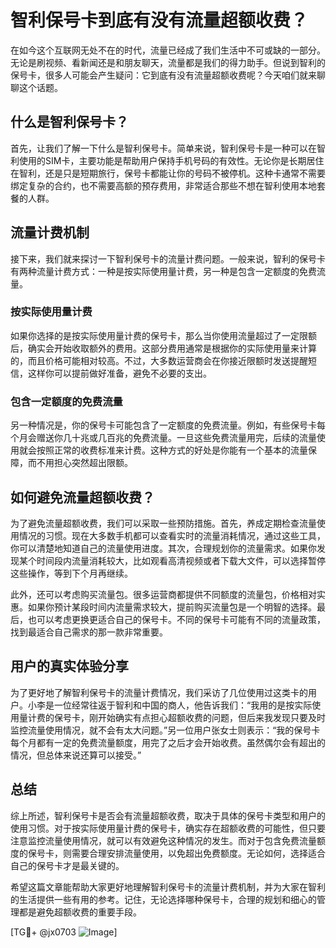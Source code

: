 # 智利保号卡到底有没有流量超额收费？

在如今这个互联网无处不在的时代，流量已经成了我们生活中不可或缺的一部分。无论是刷视频、看新闻还是和朋友聊天，流量都是我们的得力助手。但说到智利的保号卡，很多人可能会产生疑问：它到底有没有流量超额收费呢？今天咱们就来聊聊这个话题。

## 什么是智利保号卡？

首先，让我们了解一下什么是智利保号卡。简单来说，智利保号卡是一种可以在智利使用的SIM卡，主要功能是帮助用户保持手机号码的有效性。无论你是长期居住在智利，还是只是短期旅行，保号卡都能让你的号码不被停机。这种卡通常不需要绑定复杂的合约，也不需要高额的预存费用，非常适合那些不想在智利使用本地套餐的人群。

## 流量计费机制

接下来，我们就来探讨一下智利保号卡的流量计费问题。一般来说，智利的保号卡有两种流量计费方式：一种是按实际使用量计费，另一种是包含一定额度的免费流量。

### 按实际使用量计费

如果你选择的是按实际使用量计费的保号卡，那么当你使用流量超过了一定限额后，确实会开始收取额外的费用。这部分费用通常是根据你的实际使用量来计算的，而且价格可能相对较高。不过，大多数运营商会在你接近限额时发送提醒短信，这样你可以提前做好准备，避免不必要的支出。

### 包含一定额度的免费流量

另一种情况是，你的保号卡可能包含了一定额度的免费流量。例如，有些保号卡每个月会赠送你几十兆或几百兆的免费流量。一旦这些免费流量用完，后续的流量使用就会按照正常的收费标准来计费。这种方式的好处是你能有一个基本的流量保障，而不用担心突然超出限额。

## 如何避免流量超额收费？

为了避免流量超额收费，我们可以采取一些预防措施。首先，养成定期检查流量使用情况的习惯。现在大多数手机都可以查看实时的流量消耗情况，通过这些工具，你可以清楚地知道自己的流量使用进度。其次，合理规划你的流量需求。如果你发现某个时间段内流量消耗较大，比如观看高清视频或者下载大文件，可以选择暂停这些操作，等到下个月再继续。

此外，还可以考虑购买流量包。很多运营商都提供不同额度的流量包，价格相对实惠。如果你预计某段时间内流量需求较大，提前购买流量包是一个明智的选择。最后，也可以考虑更换更适合自己的保号卡。不同的保号卡可能有不同的流量政策，找到最适合自己需求的那一款非常重要。

## 用户的真实体验分享

为了更好地了解智利保号卡的流量计费情况，我们采访了几位使用过这类卡的用户。小李是一位经常往返于智利和中国的商人，他告诉我们：“我用的是按实际使用量计费的保号卡，刚开始确实有点担心超额收费的问题，但后来我发现只要及时监控流量使用情况，就不会有太大问题。”另一位用户张女士则表示：“我的保号卡每个月都有一定的免费流量额度，用完了之后才会开始收费。虽然偶尔会有超出的情况，但总体来说还算可以接受。”

## 总结

综上所述，智利保号卡是否会有流量超额收费，取决于具体的保号卡类型和用户的使用习惯。对于按实际使用量计费的保号卡，确实存在超额收费的可能性，但只要注意监控流量使用情况，就可以有效避免这种情况的发生。而对于包含免费流量额度的保号卡，则需要合理安排流量使用，以免超出免费额度。无论如何，选择适合自己的保号卡才是最关键的。

希望这篇文章能帮助大家更好地理解智利保号卡的流量计费机制，并为大家在智利的生活提供一些有用的参考。记住，无论选择哪种保号卡，合理的规划和细心的管理都是避免超额收费的重要手段。

[TG💪+ @jx0703 ![Image](https://github.com/user-attachments/assets/dbca1d08-cadb-493c-b0ec-ad6f7a83f270)]